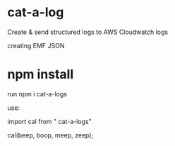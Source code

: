 # cat-a-log
Create & send structured logs to AWS Cloudwatch logs

creating EMF JSON

# npm install
run npm i cat-a-logs

use:

import cal from " cat-a-logs"

cal(beep, boop, meep, zeep);
